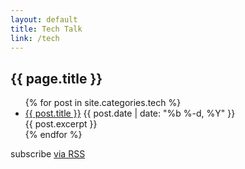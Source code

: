 ```yaml
---
layout: default
title: Tech Talk
link: /tech
---
```


<div class="home">
  <section class="post-header">
    <h2>{{ page.title }}</h2>
  </section>

  <ul class="posts">
    {% for post in site.categories.tech %}
      <li>
        <a class="post-link" href="{{ post.url }}">{{ post.title }}</a>
        <span class="post-date">{{ post.date | date: "%b %-d, %Y" }}</span>
        <section>{{ post.excerpt }}</section>
      </li>
    {% endfor %}
  </ul>

  <p class="rss-subscribe">subscribe <a href="/tech/feed.xml">via RSS</a></p>

</div>
